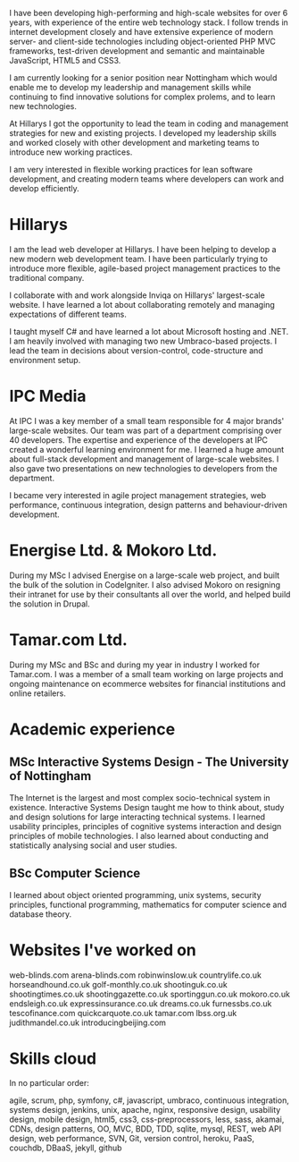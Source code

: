 I have been developing high-performing and high-scale websites for over 6 years, with experience of the entire web
technology stack. I follow trends in internet development closely and have extensive experience of modern
server- and client-side technologies including object-oriented PHP MVC frameworks, test-driven development and
semantic and maintainable JavaScript, HTML5 and CSS3.

I am currently looking for a senior position near Nottingham which would enable me to develop my leadership and management skills while continuing to find innovative solutions for complex prolems, and to learn new technologies.

At Hillarys I got the opportunity to lead the team in coding and management strategies for new and existing projects. I developed my leadership skills and worked closely with other development and marketing teams to introduce new working practices.

I am very interested in flexible working practices for lean software development, and creating modern teams where developers can work and develop efficiently.

Hillarys
===

I am the lead web developer at Hillarys. I have been helping to develop a new modern web development team. I have been particularly trying to introduce more flexible, agile-based project management practices to the traditional company.

I collaborate with and work alongside Inviqa on Hillarys' largest-scale website. I have learned a lot about collaborating remotely and managing expectations of different teams.

I taught myself C# and have learned a lot about Microsoft hosting and .NET. I am heavily involved with managing two new Umbraco-based projects. I lead the team in decisions about version-control, code-structure and environment setup.

IPC Media
===

At IPC I was a key member of a small team responsible for 4 major brands' large-scale websites. Our team was part of a department comprising over 40 developers. The expertise and experience of the developers at IPC created a wonderful learning environment for me. I learned a huge amount about full-stack development and management of large-scale websites. I also gave two presentations on new technologies to developers from the department.

I became very interested in agile project management strategies, web performance, continuous integration, design patterns and behaviour-driven development.

Energise Ltd. & Mokoro Ltd.
===

During my MSc I advised Energise on a large-scale web project, and built the bulk of the solution in CodeIgniter. I also advised Mokoro on resigning their intranet for use by their consultants all over the world, and helped build the solution in Drupal.

Tamar.com Ltd.
===

During my MSc and BSc and during my year in industry I worked for Tamar.com. I was a member of a small team working on large projects and ongoing maintenance on ecommerce websites for financial institutions and online retailers.

Academic experience
===

MSc Interactive Systems Design - The University of Nottingham
---

The Internet is the largest and most complex socio-technical system in existence. Interactive Systems Design taught me how to think about, study and design solutions for large interacting technical systems. I learned usability principles, principles of cognitive systems interaction and design principles of mobile technologies. I also learned about conducting and statistically analysing social and user studies.

BSc Computer Science
---

I learned about object oriented programming, unix systems, security principles, functional programming, mathematics for computer science and database theory.

Websites I've worked on
===

web-blinds.com
arena-blinds.com
robinwinslow.uk
countrylife.co.uk
horseandhound.co.uk
golf-monthly.co.uk
shootinguk.co.uk
shootingtimes.co.uk
shootinggazette.co.uk
sportinggun.co.uk
mokoro.co.uk
endsleigh.co.uk
expressinsurance.co.uk
dreams.co.uk
furnessbs.co.uk
tescofinance.com
quickcarquote.co.uk
tamar.com
lbss.org.uk
judithmandel.co.uk
introducingbeijing.com

Skills cloud
===

In no particular order:

agile, scrum, php, symfony, c#, javascript, umbraco, continuous integration, systems design, jenkins, unix, apache, nginx, responsive design, usability design, mobile design, html5, css3, css-preprocessors, less, sass, akamai, CDNs, design patterns, OO, MVC, BDD, TDD, sqlite, mysql, REST, web API design, web performance, SVN, Git, version control, heroku, PaaS, couchdb, DBaaS, jekyll, github
